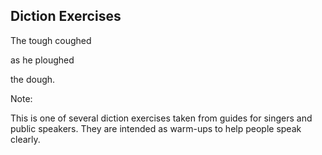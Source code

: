 ## Diction Exercises

The tough coughed

as he ploughed

the dough.

Note:

This is one of several diction exercises taken from guides for singers and
public speakers.  They are intended as warm-ups to help people speak clearly.
